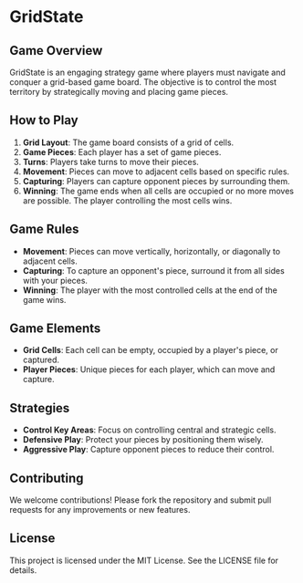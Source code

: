 # GridState

## Game Overview
GridState is an engaging strategy game where players must navigate and conquer a grid-based game board. The objective is to control the most territory by strategically moving and placing game pieces.

## How to Play
1. **Grid Layout**: The game board consists of a grid of cells.
2. **Game Pieces**: Each player has a set of game pieces.
3. **Turns**: Players take turns to move their pieces.
4. **Movement**: Pieces can move to adjacent cells based on specific rules.
5. **Capturing**: Players can capture opponent pieces by surrounding them.
6. **Winning**: The game ends when all cells are occupied or no more moves are possible. The player controlling the most cells wins.

## Game Rules
- **Movement**: Pieces can move vertically, horizontally, or diagonally to adjacent cells.
- **Capturing**: To capture an opponent's piece, surround it from all sides with your pieces.
- **Winning**: The player with the most controlled cells at the end of the game wins.

## Game Elements
- **Grid Cells**: Each cell can be empty, occupied by a player's piece, or captured.
- **Player Pieces**: Unique pieces for each player, which can move and capture.

## Strategies
- **Control Key Areas**: Focus on controlling central and strategic cells.
- **Defensive Play**: Protect your pieces by positioning them wisely.
- **Aggressive Play**: Capture opponent pieces to reduce their control.

## Contributing
We welcome contributions! Please fork the repository and submit pull requests for any improvements or new features.

## License
This project is licensed under the MIT License. See the LICENSE file for details.
